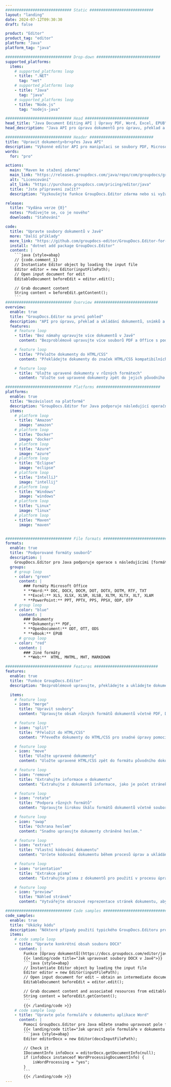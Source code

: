 ```yaml
---
############################# Static ############################
layout: "landing"
date: 2024-07-12T09:30:30
draft: false

product: "Editor"
product_tag: "editor"
platform: "Java"
platform_tag: "java"

############################# Drop-down ############################
supported_platforms:
  items:
    # supported_platforms loop
    - title: ".NET"
      tag: "net"
    # supported_platforms loop
    - title: "Java"
      tag: "java"
    # supported_platforms loop
    - title: "Node.js"
      tag: "nodejs-java"

############################# Head ############################
head_title: "Java Document Editing API | Úpravy PDF, Word, Excel, EPUB"
head_description: "Java API pro úpravu dokumentů pro úpravu, překlad a ukládání stránek dokumentů z PDF, Microsoft Word, Excel, prezentací, Visio a obrazových formátů."

############################# Header ############################
title: "Upravit dokumenty<br>přes Java API"
description: "Výkonné editor API pro manipulaci se soubory PDF, Microsoft Office, HTML a obrazovými soubory."
words:
  for: "pro"

actions:
  main: "Maven ke stažení zdarma"
  main_link: "https://releases.groupdocs.com/java/repo/com/groupdocs/groupdocs-editor/"
  alt: "Licencování"
  alt_link: "https://purchase.groupdocs.com/pricing/editor/java"
  title: "Jste připraveni začít?"
  description: "Vyzkoušejte funkce GroupDocs.Editor zdarma nebo si vyžádejte licenci."

release:
  title: "Vydána verze {0}"
  notes: "Podívejte se, co je nového"
  downloads: "Stahování"

code:
  title: "Upravte soubory dokumentů v Javě"
  more: "Další příklady"
  more_link: "https://github.com/groupdocs-editor/GroupDocs.Editor-for-Java"
  install: "dotnet add package GroupDocs.Editor"
  content: |
    ```java {style=abap}   
    // {code.comment_1}
    // Instantiate Editor object by loading the input file
    Editor editor = new Editor(inputFilePath);
    // Open input document for edit
    EditableDocument beforeEdit = editor.edit();

    // Grab document content
    String content = beforeEdit.getContent();
    ```
############################# Overview ############################
overview:
  enable: true
  title: "GroupDocs.Editor na první pohled"
  description: "API pro úpravu, překlad a ukládání dokumentů, snímků a diagramů v aplikacích Java."
  features:
    # feature loop
    - title: "Bez námahy upravujte více dokumentů v Javě"
      content: "Bezproblémově upravujte více souborů PDF a Office s podporou široké škály formátů. GroupDocs.Editor pro Java umožňuje rychlou a bezproblémovou úpravu dokumentů."

    # feature loop
    - title: "Přeložte dokumenty do HTML/CSS"
      content: "Překládejte dokumenty do značek HTML/CSS kompatibilních s editory WYSIWYG, což umožňuje snadnou a efektivní úpravu dokumentů ve webovém prostředí."

    # feature loop
    - title: "Uložte upravené dokumenty v různých formátech"
      content: "Uložte své upravené dokumenty zpět do jejich původního formátu nebo je exportujte do jiných formátů, jako je PDF, čímž je zajištěna flexibilita a kompatibilita."

############################# Platforms ############################
platforms:
  enable: true
  title: "Nezávislost na platformě"
  description: "GroupDocs.Editor for Java podporuje následující operační systémy, rámce a správce balíčků."
  items:
    # platform loop
    - title: "Amazon"
      image: "amazon"
    # platform loop
    - title: "Docker"
      image: "docker"
    # platform loop
    - title: "Azure"
      image: "azure"
    # platform loop
    - title: "Eclipse"
      image: "eclipse"
    # platform loop
    - title: "IntelliJ"
      image: "intellij"
    # platform loop
    - title: "Windows"
      image: "windows"
    # platform loop
    - title: "Linux"
      image: "linux"
    # platform loop
    - title: "Maven"
      image: "maven"


############################# File formats ############################
formats:
  enable: true
  title: "Podporované formáty souborů"
  description: |
    GroupDocs.Editor pro Java podporuje operace s následujícími [formáty souborů](https://docs.groupdocs.com/editor/java/supported-document-formats/).
  groups:
    # group loop
    - color: "green"
      content: |
        ### Formáty Microsoft Office
        * **Word:** DOC, DOCX, DOCM, DOT, DOTX, DOTM, RTF, TXT
        * **Excel:** XLS, XLSX, XLSM, XLSB, XLTM, XLTX, XLT, XLAM
        * **PowerPoint:** PPT, PPTX, PPS, PPSX, ODP, OTP
    # group loop
    - color: "blue"
      content: |
        ### Dokumenty
        * **Dokumenty:** PDF, 
        * **OpenDocument:** ODT, OTT, ODS
        * **eBook:** EPUB
      # group loop
    - color: "red"
      content: |
        ### Jiné formáty
        * **Web:**  HTML, MHTML, MHT, MARKDOWN

############################# Features ############################
features:
  enable: true
  title: "Funkce GroupDocs.Editor"
  description: "Bezproblémově upravujte, překládejte a ukládejte dokumenty PDF a Office."

  items:
    # feature loop
    - icon: "merge"
      title: "Upravit soubory"
      content: "Upravujte obsah různých formátů dokumentů včetně PDF, DOCX, XLSX, PPTX a dalších."

    # feature loop
    - icon: "split"
      title: "Přeložit do HTML/CSS"
      content: "Převeďte dokumenty do HTML/CSS pro snadné úpravy pomocí WYSIWYG editorů, jako je CKEditor nebo TinyMCE."

    # feature loop
    - icon: "move"
      title: "Uložte upravené dokumenty"
      content: "Uložte upravené HTML/CSS zpět do formátu původního dokumentu nebo exportujte do PDF."

    # feature loop
    - icon: "remove"
      title: "Extrahujte informace o dokumentu"
      content: "Extrahujte z dokumentů informace, jako je počet stránek, velikost a stav šifrování."

    # feature loop
    - icon: "rotate"
      title: "Podpora různých formátů"
      content: "Upravujte širokou škálu formátů dokumentů včetně souborů Microsoft Office, PDF a dalších."

    # feature loop
    - icon: "swap"
      title: "Ochrana heslem"
      content: "Snadno upravujte dokumenty chráněné heslem."

    # feature loop
    - icon: "extract"
      title: "Vlastní kódování dokumentu"
      content: "Určete kódování dokumentu během procesů úprav a ukládání."

    # feature loop
    - icon: "orientation"
      title: "Extrakce písma"
      content: "Extrahujte písma z dokumentů pro použití v procesu úprav."

    # feature loop
    - icon: "preview"
      title: "Náhled stránek"
      content: "Vytvářejte obrazové reprezentace stránek dokumentu, abyste lépe porozuměli obsahu a struktuře."

############################# Code samples ############################
code_samples:
  enable: true
  title: "Ukázky kódu"
  description: "Některé případy použití typického GroupDocs.Editoru pro operace Java."
  items:
    # code sample loop
    - title: "Upravte konkrétní obsah souboru DOCX"
      content: |
        Funkce [Úpravy dokumentů](https://docs.groupdocs.com/editor/java/edit-document/) umožňuje načítat, upravovat a ukládat soubory DOCX. Zde je příklad, jak dosáhnout úpravy dokumentů pomocí Java:
        {{< landing/code title="Jak upravovat soubory DOCX v Javě">}}
        ```java {style=abap}   
        // Instantiate Editor object by loading the input file
        Editor editor = new Editor(inputFilePath);
        // Open input document for edit — obtain an intermediate document, that can be edited
        EditableDocument beforeEdit = editor.edit();

        // Grab document content and associated resources from editable document
        String content = beforeEdit.getContent();
        ```
        {{< /landing/code >}}
    # code sample loop
    - title: "Upravte pole formuláře v dokumentu aplikace Word"
      content: |
        Pomocí GroupDocs.Editor pro Java můžete snadno upravovat pole formuláře v dokumentu aplikace Word. Zde je návod, jak upravit pole formuláře v dokumentu aplikace Word pomocí Java:
        {{< landing/code title="Jak upravit pole formuláře v dokumentu aplikace Word pomocí GroupDocs.Editor pro Java">}}
        ```java {style=abap}   
        Editor editorDocx = new Editor(docxInputFilePath);

        // Check it
        IDocumentInfo infoDocx = editorDocx.getDocumentInfo(null);
        if (infoDocx instanceof WordProcessingDocumentInfo) {
            isWordProcessing = "yes";
        }
        ```
        {{< /landing/code >}}
---
```

